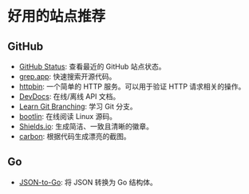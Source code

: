 # 好用的站点推荐

## GitHub

- [GitHub Status](https://www.githubstatus.com/): 查看最近的 GitHub 站点状态。
- [grep.app](https://grep.app/): 快速搜索开源代码。
- [httpbin](https://httpbin.org/): 一个简单的 HTTP 服务。可以用于验证 HTTP 请求相关的操作。
- [DevDocs](https://devdocs.io/): 在线/离线 API 文档。
- [Learn Git Branching](https://learngitbranching.js.org/): 学习 Git 分支。
- [bootlin](https://elixir.bootlin.com/linux/latest/source): 在线阅读 Linux 源码。
- [Shields.io](https://shields.io/): 生成简洁、一致且清晰的徽章。
- [carbon](https://carbon.now.sh/): 根据代码生成漂亮的截图。

## Go

- [JSON-to-Go](https://mholt.github.io/json-to-go/): 将 JSON 转换为 Go 结构体。
